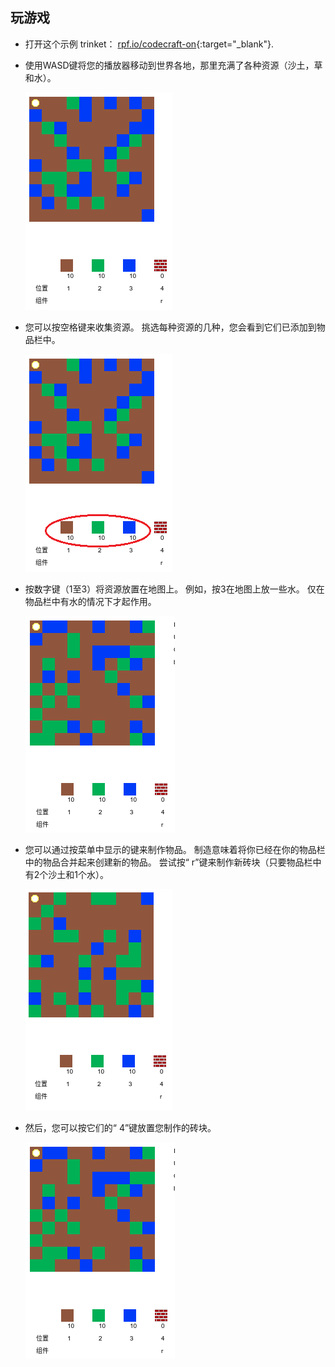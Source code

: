 ## 玩游戏

+ 打开这个示例 trinket： [rpf.io/codecraft-on](http://rpf.io/codecraft-on){:target="_blank"}.

+ 使用WASD键将您的播放器移动到世界各地，那里充满了各种资源（沙土，草和水）。
    
    ![screenshot](images/craft-move.png)

+ 您可以按空格键来收集资源。 挑选每种资源的几种，您会看到它们已添加到物品栏中。
    
    ![screenshot](images/craft-pickup.png)

+ 按数字键（1至3）将资源放置在地图上。 例如，按3在地图上放一些水。 仅在物品栏中有水的情况下才起作用。
    
    ![screenshot](images/craft-place-water.png)

+ 您可以通过按菜单中显示的键来制作物品。 制造意味着将你已经在你的物品栏中的物品合并起来创建新的物品。 尝试按“ r”键来制作新砖块（只要物品栏中有2个沙土和1个水）。
    
    ![screenshot](images/craft-craft-brick.png)

+ 然后，您可以按它们的“ 4”键放置您制作的砖块。
    
    ![screenshot](images/craft-place-brick.png)